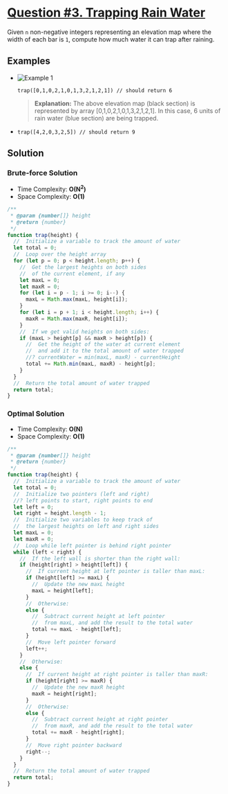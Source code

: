 # [Question #3. Trapping Rain Water](https://leetcode.com/problems/trapping-rain-water/)

Given `n` non-negative integers representing an elevation map where the width of each bar is `1`, compute how much water it can trap after raining.

## Examples

- ![Example 1](https://assets.leetcode.com/uploads/2018/10/22/rainwatertrap.png)

  `trap([0,1,0,2,1,0,1,3,2,1,2,1]) // should return 6`

  > **Explanation:** The above elevation map (black section) is represented by array [0,1,0,2,1,0,1,3,2,1,2,1]. In this case, 6 units of rain water (blue section) are being trapped.

- `trap([4,2,0,3,2,5]) // should return 9`

## Solution

### Brute-force Solution

- Time Complexity: **O(N<sup>2</sup>)**
- Space Complexity: **O(1)**

```js
/**
 * @param {number[]} height
 * @return {number}
 */
function trap(height) {
  //  Initialize a variable to track the amount of water
  let total = 0;
  //  Loop over the height array
  for (let p = 0; p < height.length; p++) {
    //  Get the largest heights on both sides
    //  of the current element, if any
    let maxL = 0;
    let maxR = 0;
    for (let i = p - 1; i >= 0; i--) {
      maxL = Math.max(maxL, height[i]);
    }
    for (let i = p + 1; i < height.length; i++) {
      maxR = Math.max(maxR, height[i]);
    }
    //  If we get valid heights on both sides:
    if (maxL > height[p] && maxR > height[p]) {
      //  Get the height of the water at current element
      //  and add it to the total amount of water trapped
      //? currentWater = min(maxL, maxR) - currentHeight
      total += Math.min(maxL, maxR) - height[p];
    }
  }
  //  Return the total amount of water trapped
  return total;
}
```

### Optimal Solution

- Time Complexity: **O(N)**
- Space Complexity: **O(1)**

```js
/**
 * @param {number[]} height
 * @return {number}
 */
function trap(height) {
  //  Initialize a variable to track the amount of water
  let total = 0;
  //  Initialize two pointers (left and right)
  //? left points to start, right points to end
  let left = 0;
  let right = height.length - 1;
  //  Initialize two variables to keep track of
  //  the largest heights on left and right sides
  let maxL = 0;
  let maxR = 0;
  //  Loop while left pointer is behind right pointer
  while (left < right) {
    //  If the left wall is shorter than the right wall:
    if (height[right] > height[left]) {
      //  If current height at left pointer is taller than maxL:
      if (height[left] >= maxL) {
        //  Update the new maxL height
        maxL = height[left];
      }
      //  Otherwise:
      else {
        //  Subtract current height at left pointer
        //  from maxL, and add the result to the total water
        total += maxL - height[left];
      }
      //  Move left pointer forward
      left++;
    }
    //  Otherwise:
    else {
      //  If current height at right pointer is taller than maxR:
      if (height[right] >= maxR) {
        //  Update the new maxR height
        maxR = height[right];
      }
      //  Otherwise:
      else {
        //  Subtract current height at right pointer
        //  from maxR, and add the result to the total water
        total += maxR - height[right];
      }
      //  Move right pointer backward
      right--;
    }
  }
  //  Return the total amount of water trapped
  return total;
}
```
